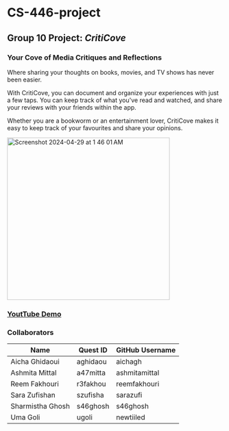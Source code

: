 # CS-446-project

## Group 10 Project: _CritiCove_
### Your Cove of Media Critiques and Reflections
Where sharing your thoughts on books, movies, and TV shows has never been easier.

With CritiCove, you can document and organize your experiences with just a few taps. You can keep track of what you've read and watched, and share your reviews with your friends within the app.

Whether you are a bookworm or an entertainment lover, CritiCove makes it easy to keep track of your favourites and share your opinions.

<img width="379" alt="Screenshot 2024-04-29 at 1 46 01 AM" src="https://github.com/aichagh/CS-446-project/assets/83453304/9409a218-9cd3-40ca-81b7-da4ba338d6c9">

### [YoutTube Demo](https://www.youtube.com/watch?v=T0MyZ_3M-zM)

### Collaborators 

| Name              | Quest ID    | GitHub Username |
| ----------------- | ----------- | --------------- |
| Aicha Ghidaoui    | aghidaou    | aichagh         |
| Ashmita Mittal    | a47mitta    | ashmitamittal   |
| Reem Fakhouri     | r3fakhou    | reemfakhouri    |
| Sara Zufishan     | szufisha    | sarazufi        |
| Sharmistha Ghosh  | s46ghosh    | s46ghosh        |
| Uma Goli          | ugoli       | newtiiled       |

